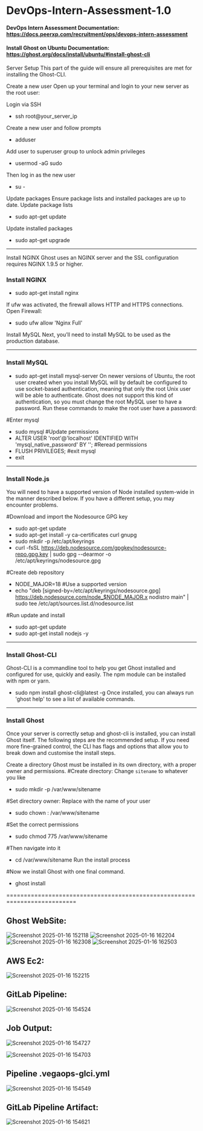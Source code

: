 # DevOps-Intern-Assessment-1.0

#### DevOps Intern Assessment Documentation: https://docs.peerxp.com/recruitment/ops/devops-intern-assessment
#### Install Ghost on Ubuntu Documentation: https://ghost.org/docs/install/ubuntu/#install-ghost-cli
Server Setup
This part of the guide will ensure all prerequisites are met for installing the Ghost-CLI.

Create a new user
Open up your terminal and login to your new server as the root user:

Login via SSH
- ssh root@your_server_ip

Create a new user and follow prompts
- adduser <user>

Add user to superuser group to unlock admin privileges
- usermod -aG sudo <user>

Then log in as the new user
- su - <user>

Update packages
Ensure package lists and installed packages are up to date.
Update package lists
- sudo apt-get update

Update installed packages
- sudo apt-get upgrade

-----------------------------------------
Install NGINX
Ghost uses an NGINX server and the SSL configuration requires NGINX 1.9.5 or higher.

### Install NGINX
- sudo apt-get install nginx

If ufw was activated, the firewall allows HTTP and HTTPS connections. Open Firewall:
- sudo ufw allow 'Nginx Full'

Install MySQL
Next, you’ll need to install MySQL to be used as the production database.

-------------------------------------------
### Install MySQL
- sudo apt-get install mysql-server
On newer versions of Ubuntu, the root user created when you install MySQL will by default be configured to use socket-based authentication,
 meaning that only the root Unix user will be able to authenticate.
Ghost does not support this kind of authentication, so you must change the root MySQL user to have a password. Run these commands to make the root user have a password:

#Enter mysql
- sudo mysql
#Update permissions
- ALTER USER 'root'@'localhost' IDENTIFIED WITH 'mysql_native_password' BY '<your-new-root-password>';
#Reread permissions
- FLUSH PRIVILEGES;
#exit mysql
- exit

-------------------------------------------
### Install Node.js
You will need to have a supported version of Node installed system-wide in the manner described below. If you have a different setup, you may encounter problems.

#Download and import the Nodesource GPG key
- sudo apt-get update
- sudo apt-get install -y ca-certificates curl gnupg
- sudo mkdir -p /etc/apt/keyrings
- curl -fsSL https://deb.nodesource.com/gpgkey/nodesource-repo.gpg.key | sudo gpg --dearmor -o /etc/apt/keyrings/nodesource.gpg

#Create deb repository
- NODE_MAJOR=18
#Use a supported version
- echo "deb [signed-by=/etc/apt/keyrings/nodesource.gpg] https://deb.nodesource.com/node_$NODE_MAJOR.x nodistro main" | sudo tee /etc/apt/sources.list.d/nodesource.list

#Run update and install
- sudo apt-get update
- sudo apt-get install nodejs -y

--------------------------------------------
### Install Ghost-CLI
Ghost-CLI is a commandline tool to help you get Ghost installed and configured for use, quickly and easily. The npm module can be installed with npm or yarn.
- sudo npm install ghost-cli@latest -g
Once installed, you can always run 'ghost help' to see a list of available commands.

---------------------------------------------
### Install Ghost
Once your server is correctly setup and ghost-cli is installed, you can install Ghost itself. The following steps are the recommended setup.
If you need more fine-grained control, the CLI has flags and options that allow you to break down and customise the install steps.

Create a directory
Ghost must be installed in its own directory, with a proper owner and permissions.
#Create directory: Change `sitename` to whatever you like
- sudo mkdir -p /var/www/sitename

#Set directory owner: Replace <user> with the name of your user
- sudo chown <user>:<user> /var/www/sitename

#Set the correct permissions
- sudo chmod 775 /var/www/sitename

#Then navigate into it
- cd /var/www/sitename
Run the install process

#Now we install Ghost with one final command.
- ghost install

==========================================================================
## Ghost WebSite:
![Screenshot 2025-01-16 152118](https://github.com/user-attachments/assets/bacf9b44-7b52-4695-ae23-ae3b32a2e757)
![Screenshot 2025-01-16 162204](https://github.com/user-attachments/assets/ba6e90fe-3e77-41ac-9b50-21f5932f98ce)
![Screenshot 2025-01-16 162308](https://github.com/user-attachments/assets/db656523-407c-498e-a205-bdf315bf3fbd)
![Screenshot 2025-01-16 162503](https://github.com/user-attachments/assets/028ae8c5-1b11-4340-a71f-df0a20633a36)

## AWS Ec2:
![Screenshot 2025-01-16 152215](https://github.com/user-attachments/assets/52348fdd-8c0c-4fd6-8ed2-d30e1016b5ff)
## GitLab Pipeline:
![Screenshot 2025-01-16 154524](https://github.com/user-attachments/assets/e6e2caf3-1b44-4abb-8dc9-daa1811ce0a4)
## Job Output:
![Screenshot 2025-01-16 154727](https://github.com/user-attachments/assets/c41c501f-9993-4a68-9e0c-97f3b79778e1)

![Screenshot 2025-01-16 154703](https://github.com/user-attachments/assets/9b3a885b-cc15-440c-8937-b592e55037b2)
## Pipeline .vegaops-glci.yml
![Screenshot 2025-01-16 154549](https://github.com/user-attachments/assets/b9728365-4885-439e-9616-7cb49bb98d59)
##  GitLab Pipeline Artifact:
![Screenshot 2025-01-16 154621](https://github.com/user-attachments/assets/ffff38c0-08e4-4a90-bf9e-232124eeee5d)


